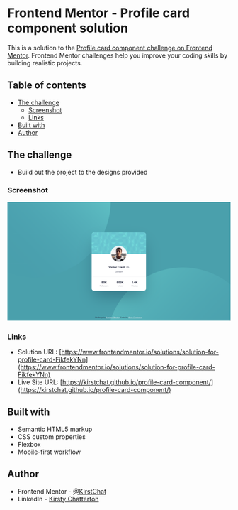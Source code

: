 # Frontend Mentor - Profile card component solution

This is a solution to the [Profile card component challenge on Frontend Mentor](https://www.frontendmentor.io/challenges/profile-card-component-cfArpWshJ). Frontend Mentor challenges help you improve your coding skills by building realistic projects.

## Table of contents

- [The challenge](#the-challenge)
  - [Screenshot](#screenshot)
  - [Links](#links)
- [Built with](#built-with)
- [Author](#author)

## The challenge

- Build out the project to the designs provided

### Screenshot

![Screenshot](/images/desktop-screenshot.png)

### Links

- Solution URL: [https://www.frontendmentor.io/solutions/solution-for-profile-card-FikfekYNn](https://www.frontendmentor.io/solutions/solution-for-profile-card-FikfekYNn)
- Live Site URL: [https://kirstchat.github.io/profile-card-component/](https://kirstchat.github.io/profile-card-component/)

## Built with

- Semantic HTML5 markup
- CSS custom properties
- Flexbox
- Mobile-first workflow

## Author

- Frontend Mentor - [@KirstChat](https://www.frontendmentor.io/profile/KirstChat)
- LinkedIn - [Kirsty Chatterton](https://www.linkedin.com/in/kirsty-c-154781a4/)
